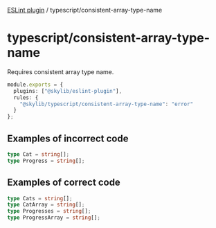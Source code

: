 [ESLint plugin](index.md) / typescript/consistent-array-type-name

# typescript/consistent-array-type-name

Requires consistent array type name.

```ts
module.exports = {
  plugins: ["@skylib/eslint-plugin"],
  rules: {
    "@skylib/typescript/consistent-array-type-name": "error"
  }
};
```

## Examples of incorrect code

```ts
type Cat = string[];
type Progress = string[];
```

## Examples of correct code

```ts
type Cats = string[];
type CatArray = string[];
type Progresses = string[];
type ProgressArray = string[];
```